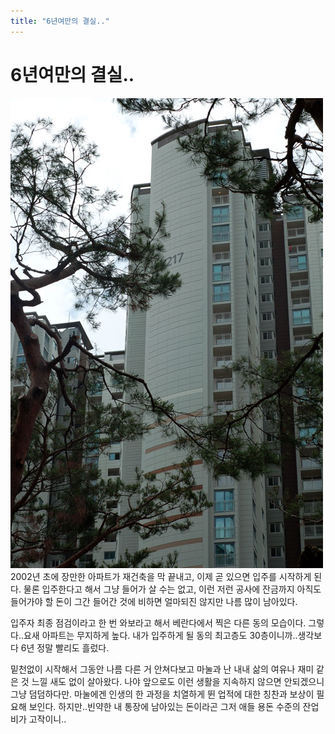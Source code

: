 ```yaml
---
title: "6년여만의 결실.."
---
```

# 6년여만의 결실..

![image](/assets/images/a10b368b5e4cdd82d4ae513323d8f2d4.png)
2002년 초에 장만한 아파트가 재건축을 막 끝내고, 이제 곧 있으면 입주를 시작하게 된다. 물론 입주한다고 해서 그냥 들어가 살 수는 없고, 이런 저런 공사에 잔금까지 아직도 들어가야 할 돈이 그간 들어간 것에 비하면 얼마되진 않지만 나름 많이 남아있다.

입주자 최종 점검이라고 한 번 와보라고 해서 베란다에서 찍은 다른 동의 모습이다. 그렇다..요새 아파트는 무지하게 높다. 내가 입주하게 될 동의 최고층도 30층이니까..생각보다 6년 정말 빨리도 흘렀다.

밑천없이 시작해서 그동안 나름 다른 거 안쳐다보고 마눌과 난 내내 삶의 여유나 재미 같은 것 느낄 새도 없이 살아왔다. 나야 앞으로도 이런 생활을 지속하지 않으면 안되겠으니 그냥 덤덤하다만. 마눌에겐 인생의 한 과정을 치열하게 뛴 업적에 대한 칭찬과 보상이 필요해 보인다. 하지만..빈약한 내 통장에 남아있는 돈이라곤 그저 애들 용돈 수준의 잔업비가 고작이니..


